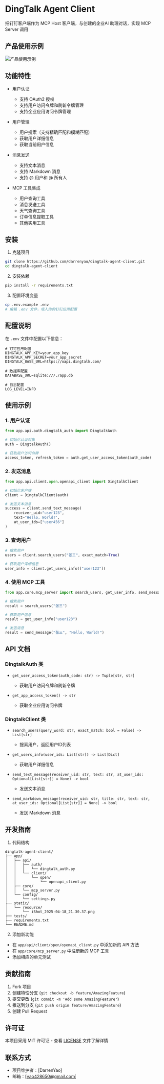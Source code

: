 # DingTalk Agent Client

把钉钉客户端作为 MCP Host 客户端，与创建的企业AI 助理对话，实现 MCP Server 调用

## 产品使用示例

![产品使用示例](static/resource/iShot_2025-04-18_21.30.37.png)

## 功能特性

- 用户认证
  - 支持 OAuth2 授权
  - 支持用户访问令牌和刷新令牌管理
  - 支持企业应用访问令牌管理

- 用户管理
  - 用户搜索（支持精确匹配和模糊匹配）
  - 获取用户详细信息
  - 获取当前用户信息

- 消息发送
  - 支持文本消息
  - 支持 Markdown 消息
  - 支持 @ 用户和 @ 所有人

- MCP 工具集成
  - 用户查询工具
  - 消息发送工具
  - 天气查询工具
  - 订单信息提取工具
  - 其他实用工具

## 安装

1. 克隆项目
```bash
git clone https://github.com/darrenyao/dingtalk-agent-client.git
cd dingtalk-agent-client
```

2. 安装依赖
```bash
pip install -r requirements.txt
```

3. 配置环境变量
```bash
cp .env.example .env
# 编辑 .env 文件，填入你的钉钉应用配置
```

## 配置说明

在 `.env` 文件中配置以下信息：

```env
# 钉钉应用配置
DINGTALK_APP_KEY=your_app_key
DINGTALK_APP_SECRET=your_app_secret
DINGTALK_BASE_URL=https://oapi.dingtalk.com/

# 数据库配置
DATABASE_URL=sqlite:///./app.db

# 日志配置
LOG_LEVEL=INFO
```

## 使用示例

### 1. 用户认证

```python
from app.api.auth.dingtalk_auth import DingtalkAuth

# 初始化认证对象
auth = DingtalkAuth()

# 获取用户访问令牌
access_token, refresh_token = auth.get_user_access_token(auth_code)
```

### 2. 发送消息

```python
from app.api.client.open.openapi_client import DingtalkClient

# 初始化客户端
client = DingtalkClient(auth)

# 发送文本消息
success = client.send_text_message(
    receiver_uid="user123",
    text="Hello, World!",
    at_user_ids=["user456"]
)
```

### 3. 查询用户

```python
# 搜索用户
users = client.search_users("张三", exact_match=True)

# 获取用户详细信息
user_info = client.get_users_info(["user123"])
```

### 4. 使用 MCP 工具

```python
from app.core.mcp_server import search_users, get_user_info, send_message

# 搜索用户
result = search_users("张三")

# 获取用户信息
result = get_user_info("user123")

# 发送消息
result = send_message("张三", "Hello, World!")
```

## API 文档

### DingtalkAuth 类

- `get_user_access_token(auth_code: str) -> Tuple[str, str]`
  - 获取用户访问令牌和刷新令牌

- `get_app_access_token() -> str`
  - 获取企业应用访问令牌

### DingtalkClient 类

- `search_users(query_word: str, exact_match: bool = False) -> List[str]`
  - 搜索用户，返回用户ID列表

- `get_users_info(user_ids: List[str]) -> List[Dict]`
  - 获取用户详细信息

- `send_text_message(receiver_uid: str, text: str, at_user_ids: Optional[List[str]] = None) -> bool`
  - 发送文本消息

- `send_markdown_message(receiver_uid: str, title: str, text: str, at_user_ids: Optional[List[str]] = None) -> bool`
  - 发送 Markdown 消息

## 开发指南

1. 代码结构
```
dingtalk-agent-client/
├── app/
│   ├── api/
│   │   ├── auth/
│   │   │   └── dingtalk_auth.py
│   │   └── client/
│   │       └── open/
│   │           └── openapi_client.py
│   ├── core/
│   │   └── mcp_server.py
│   └── config/
│       └── settings.py
├── static/
│   └── resource/
│       └── iShot_2025-04-18_21.30.37.png
├── tests/
├── requirements.txt
└── README.md
```

2. 添加新功能
- 在 `app/api/client/open/openapi_client.py` 中添加新的 API 方法
- 在 `app/core/mcp_server.py` 中注册新的 MCP 工具
- 添加相应的单元测试

## 贡献指南

1. Fork 项目
2. 创建特性分支 (`git checkout -b feature/AmazingFeature`)
3. 提交更改 (`git commit -m 'Add some AmazingFeature'`)
4. 推送到分支 (`git push origin feature/AmazingFeature`)
5. 创建 Pull Request

## 许可证

本项目采用 MIT 许可证 - 查看 [LICENSE](LICENSE) 文件了解详情

## 联系方式

- 项目维护者：[DarrenYao]
- 邮箱：[yao428650@gmail.com]


